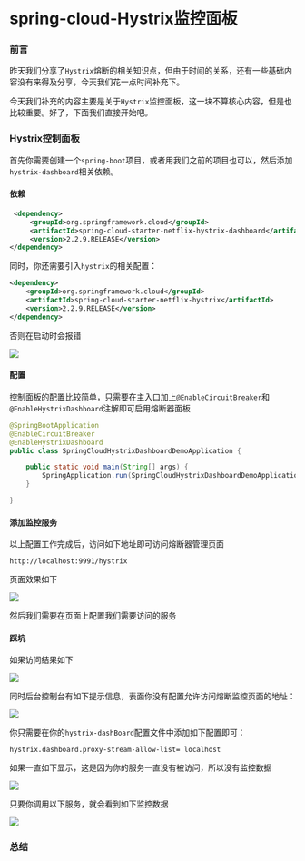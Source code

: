 # spring-cloud-Hystrix监控面板

### 前言

昨天我们分享了`Hystrix`熔断的相关知识点，但由于时间的关系，还有一些基础内容没有来得及分享，今天我们花一点时间补充下。

今天我们补充的内容主要是关于`Hystrix`监控面板，这一块不算核心内容，但是也比较重要。好了，下面我们直接开始吧。

### Hystrix控制面板

首先你需要创建一个`spring-boot`项目，或者用我们之前的项目也可以，然后添加`hystrix-dashboard`相关依赖。

#### 依赖

```xml
 <dependency>
     <groupId>org.springframework.cloud</groupId>
     <artifactId>spring-cloud-starter-netflix-hystrix-dashboard</artifactId>
     <version>2.2.9.RELEASE</version>
</dependency>
```

同时，你还需要引入`hystrix`的相关配置：

```xml
<dependency>
    <groupId>org.springframework.cloud</groupId>
    <artifactId>spring-cloud-starter-netflix-hystrix</artifactId>
    <version>2.2.9.RELEASE</version>
</dependency>
```

否则在启动时会报错

![](https://gitee.com/sysker/picBed/raw/master/20210805082845.png)

#### 配置

控制面板的配置比较简单，只需要在主入口加上`@EnableCircuitBreaker`和`@EnableHystrixDashboard`注解即可启用熔断器面板

```java
@SpringBootApplication
@EnableCircuitBreaker
@EnableHystrixDashboard
public class SpringCloudHystrixDashboardDemoApplication {

    public static void main(String[] args) {
        SpringApplication.run(SpringCloudHystrixDashboardDemoApplication.class, args);
    }

}
```

#### 添加监控服务

以上配置工作完成后，访问如下地址即可访问熔断器管理页面

```
http://localhost:9991/hystrix
```

页面效果如下

![](https://gitee.com/sysker/picBed/raw/master/20210805084625.png)

然后我们需要在页面上配置我们需要访问的服务



#### 踩坑

如果访问结果如下

![](https://gitee.com/sysker/picBed/raw/master/image-20210805083752789.png)

同时后台控制台有如下提示信息，表面你没有配置允许访问熔断监控页面的地址：

![](https://gitee.com/sysker/picBed/raw/master/20210805084005.png)

你只需要在你的`hystrix-dashBoard`配置文件中添加如下配置即可：

```properties
hystrix.dashboard.proxy-stream-allow-list= localhost
```



如果一直如下显示，这是因为你的服务一直没有被访问，所以没有监控数据

![](https://gitee.com/sysker/picBed/raw/master/image-20210805083500577.png)

只要你调用以下服务，就会看到如下监控数据

![](https://gitee.com/sysker/picBed/raw/master/20210805083421.png)

### 总结

